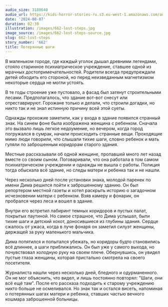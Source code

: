 ```yaml
---
audio_size: 3188640
audio_url: https://kids-horror-stories-ru.s3.eu-west-1.amazonaws.com/audio/662-lost-steps.mp3
date: '2024-08-07'
duration: 02:39
illustration: /images/662-lost-steps.jpg
image_source: /images/662-lost-steps-source.jpg
slug: 662-lost-steps
story_number: '662'
title: Потерянные шаги
---
```


В маленьком городе, где каждый уголок дышал древними легендами, стояло старинное психиатрическое учреждение, ставшее одной из мрачных достопримечательностей. Родители всегда предупреждали детей обходить его стороной, но перед неизведанным магнетизмом некоторые сердца не могли устоять.

В те годы строение уже пустовало, а фасад был затянут строительными лесами. Предполагалось, что здание вот-вот снесут или отреставрируют. Горожане только и делали, что строили догадки, но никто так и не знал истинную причину всей этой суеты.

Однажды прохожие заметили, как у входа в здание появился странный знак. На синем фоне была изображена женщина с ребенком. Сначала это вызвало лишь легкое недоумение, но вечером, когда город погружался в сумрак, начали происходить странные вещи. Проходящие мимо люди говорили, что слышали тихие шаги, словно ребенок и мать гуляли по заброшенным коридорам старого здания.

Местные рассказывали об одной женщине, пропавшей много лет назад вместе со своим сыном. Поговаривали, что она работала в том самом психиатрическом учреждении и однажды не вышла с работы. Полиция тогда обыскала всё здание, но следы матери и ребенка так и не нашли.

Через несколько дней после установки знака, молодой паренек по имени Дима решился пойти к заброшенному зданию. Он был репортером местной газеты и хотел раскрыть историю о загадочном исчезновении матери с ребенком. Взяв камеру и фонарик, он пробрался через леса и вошел в здание.

Внутри его встретил лабиринт темных коридоров и пустых палат, покрытых паутиной. Но самое страшное, что Дима услышал, были тихие шаги и детский хохот, доносившиеся из глубины здания. Сердце сжалось от ужаса, когда в луче фонаря он заметил силуэт женщины, держащей за руку маленького мальчика.

Дима попятился и попытался убежать, но коридоры будто становились всё длиннее, а шаги приближались. Он был уже у самого выхода, но почувствовал холодную руку на своем плече. Обернувшись, он увидел пустые глаза женщины, которая пристально смотрела на своего посетителя.

Журналиста нашли через несколько дней, бледного и одурманенного. Он не мог объяснить, что видел, и лишь постоянно повторял: "Шаги, они всё ещё там". После его рассказа подходить к старому учреждению никто больше не осмеливался. Но знак так и остался висеть, напоминая о потерянных шагах матери и ребенка, ставших частью вечного кошмара заброшенной больницы.